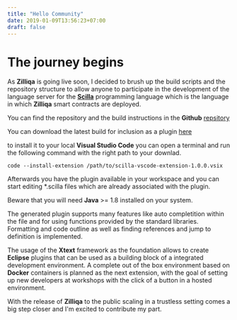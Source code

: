 ```yaml
---
title: "Hello Community"
date: 2019-01-09T13:56:23+07:00
draft: false
---
```

# The journey begins

As **Zilliqa** is going live soon, I decided to brush up the build scripts
and the repository structure to allow anyone to participate in the
development of the language server for the [**Scilla**](http://scilla-lang.org) programming language
which is the language in which **Zilliqa** smart contracts are deployed.

You can find the repository and the build instructions in the **Github**
[repsitory](https://github.com/czarly/scilla-language-server)

You can download the latest build for inclusion as a plugin
[here](/builds/scilla-vscode-extension-1.0.0.vsix)

to install it to your local **Visual Studio Code** you can open a
terminal and run the following command with the right path to your downlad.

```
code --install-extension /path/to/scilla-vscode-extension-1.0.0.vsix
```

Afterwards you have the plugin available in your workspace and you can
start editing *.scilla files which are already associated with the
plugin.

Beware that you will need **Java** >= 1.8 installed on your system.

The generated plugin supports many features like auto completition
within the file and for using functions provided by the standard
libraries. Formatting and code outline as well as finding references
and jump to definition is implemented.

The usage of the **Xtext** framework as the foundation allows to create
**Eclipse** plugins that can be used as a building block of a
integrated development environment. A complete out of the box
environment based on **Docker** containers is planned as the next
extension, with the goal of setting up new developers at workshops
with the click of a button in a hosted environment.

With the release of **Zilliqa** to the public scaling in a trustless
setting comes a big step closer and I'm excited to contribute my part.
